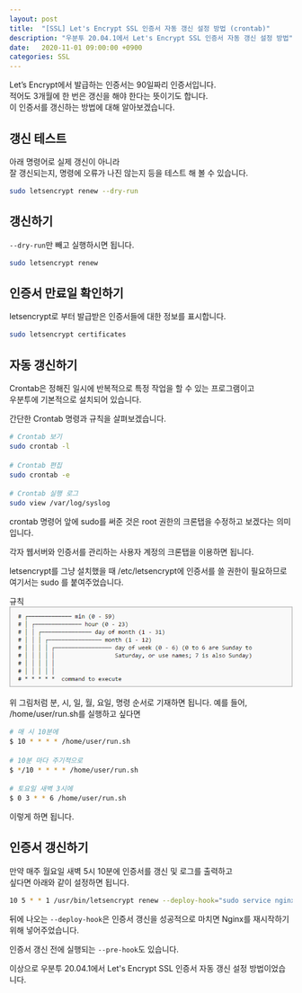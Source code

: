 ```yaml
---
layout: post
title:  "[SSL] Let's Encrypt SSL 인증서 자동 갱신 설정 방법 (crontab)"
description: "우분투 20.04.1에서 Let's Encrypt SSL 인증서 자동 갱신 설정 방법"
date:   2020-11-01 09:00:00 +0900
categories: SSL
---
```


Let’s Encrypt에서 발급하는 인증서는 90일짜리 인증서입니다.  
적어도 3개월에 한 번은 갱신을 해야 한다는 뜻이기도 합니다.  
이 인증서를 갱신하는 방법에 대해 알아보겠습니다.

## 갱신 테스트

아래 명령어로 실제 갱신이 아니라  
잘 갱신되는지, 명령에 오류가 나진 않는지 등을 테스트 해 볼 수 있습니다.

```bash
sudo letsencrypt renew --dry-run
```

## 갱신하기

`--dry-run`만 빼고 실행하시면 됩니다.

```bash
sudo letsencrypt renew
```

## 인증서 만료일 확인하기

letsencrypt로 부터 발급받은 인증서들에 대한 정보를 표시합니다.

```bash
sudo letsencrypt certificates
```

## 자동 갱신하기

Crontab은 정해진 일시에 반복적으로 특정 작업을 할 수 있는 프로그램이고  
우분투에 기본적으로 설치되어 있습니다.

간단한 Crontab 명령과 규칙을 살펴보겠습니다.

```bash
# Crontab 보기
sudo crontab -l

# Crontab 편집
sudo crontab -e

# Crontab 실행 로그
sudo view /var/log/syslog
```

crontab 명령어 앞에 sudo를 써준 것은 root 권한의 크론탭을 수정하고 보겠다는 의미입니다.

각자 웹서버와 인증서를 관리하는 사용자 계정의 크론탭을 이용하면 됩니다.

letsencrypt를 그냥 설치했을 때 /etc/letsencrypt에 인증서를 쓸 권한이 필요하므로 여기서는 sudo 를 붙여주었습니다.

규칙
![Let's Encrypt SSL 인증서 자동 갱신 설정 방법 (crontab)-1](/assets/images/2020-11-01/cron-job-format.png)

위 그림처럼 분, 시, 일, 월, 요일, 명령 순서로 기재하면 됩니다.
예를 들어, /home/user/run.sh를 실행하고 싶다면

```bash
# 매 시 10분에 
$ 10 * * * * /home/user/run.sh

# 10분 마다 주기적으로 
$ */10 * * * * /home/user/run.sh

# 토요일 새벽 3시에
$ 0 3 * * 6 /home/user/run.sh
```

이렇게 하면 됩니다.

## 인증서 갱신하기

만약 매주 월요일 새벽 5시 10분에 인증서를 갱신 및 로그를 출력하고  
싶다면 아래와 같이 설정하면 됩니다.

```bash
10 5 * * 1 /usr/bin/letsencrypt renew --deploy-hook="sudo service nginx reload" >> /var/log/letsencrypt/letsencrypt-renew.log
```

뒤에 나오는 `--deploy-hook`은 인증서 갱신을 성공적으로 마치면 Nginx를 재시작하기 위해 넣어주었습니다.

인증서 갱신 전에 실행되는 `--pre-hook`도 있습니다.

이상으로 우분투 20.04.1에서 Let's Encrypt SSL 인증서 자동 갱신 설정 방법이었습니다.
